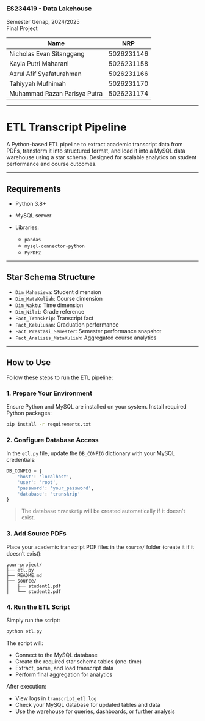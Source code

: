 ### ES234419 - Data Lakehouse

Semester Genap, 2024/2025
<br/>
Final Project

| **Name**                     | **NRP**    |
| ---------------------------- | ---------- |
| Nicholas Evan Sitanggang     | 5026231146 |
| Kayla Putri Maharani         | 5026231158 |
| Azrul Afif Syafaturahman     | 5026231166 |
| Tahiyyah Mufhimah            | 5026231170 |
| Muhammad Razan Parisya Putra | 5026231174 |

---

# ETL Transcript Pipeline

A Python-based ETL pipeline to extract academic transcript data from PDFs, transform it into structured format, and load it into a MySQL data warehouse using a star schema. Designed for scalable analytics on student performance and course outcomes.

---

## Requirements

* Python 3.8+
* MySQL server
* Libraries:

  * `pandas`
  * `mysql-connector-python`
  * `PyPDF2`

---

## Star Schema Structure

* `Dim_Mahasiswa`: Student dimension
* `Dim_MataKuliah`: Course dimension
* `Dim_Waktu`: Time dimension
* `Dim_Nilai`: Grade reference
* `Fact_Transkrip`: Transcript fact
* `Fact_Kelulusan`: Graduation performance
* `Fact_Prestasi_Semester`: Semester performance snapshot
* `Fact_Analisis_MataKuliah`: Aggregated course analytics

---

## How to Use

Follow these steps to run the ETL pipeline:

### 1. Prepare Your Environment

Ensure Python and MySQL are installed on your system.
Install required Python packages:

```bash
pip install -r requirements.txt
```


### 2. Configure Database Access

In the `etl.py` file, update the `DB_CONFIG` dictionary with your MySQL credentials:

```python
DB_CONFIG = {
    'host': 'localhost',
    'user': 'root',
    'password': 'your_password',
    'database': 'transkrip'
}
```

> The database `transkrip` will be created automatically if it doesn't exist.

### 3. Add Source PDFs

Place your academic transcript PDF files in the `source/` folder (create it if it doesn’t exist):

```
your-project/
├── etl.py
├── README.md
├── source/
│   ├── student1.pdf
│   └── student2.pdf
```

### 4. Run the ETL Script

Simply run the script:

```bash
python etl.py
```

The script will:

* Connect to the MySQL database
* Create the required star schema tables (one-time)
* Extract, parse, and load transcript data
* Perform final aggregation for analytics


After execution:

* View logs in `transcript_etl.log`
* Check your MySQL database for updated tables and data
* Use the warehouse for queries, dashboards, or further analysis
